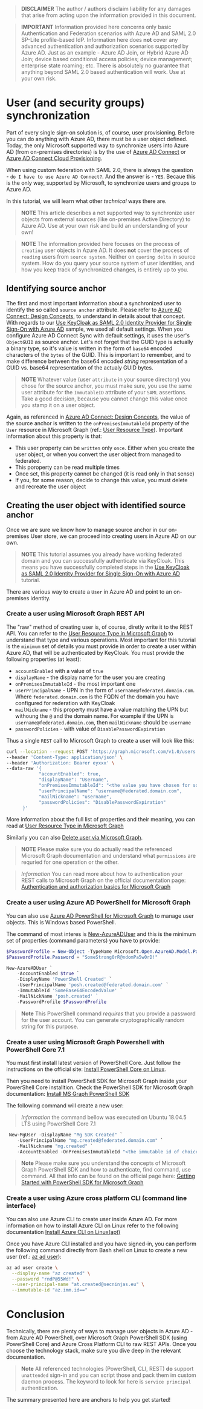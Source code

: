 > **DISCLAIMER** The author / authors disclaim liability for any damages that arise from acting upon the information provided in this document. 

> **IMPORTANT** Information provided here concerns only basic Authentication and Federation scenarios with Azure AD and SAML 2.0 SP-Lite profile-based IdP. Information here does **not** cover any advanced authentication and authorization scenarios supported by Azure AD. Just as an example - Azure AD Join, or Hybrid Azure AD Join; device based conditional access policies; device management; enterprise state roaming; etc. There is absolutely no guarantee that anything beyond SAML 2.0 based authentication will work. Use at your own risk.

# User (and security groups) synchronization 

Part of every single sign-on solution is, of course, user provisioning. Before you can do anything with Azure AD, there must be a user object defined. Today, the only Microsoft supported way to synchronize users into Azure AD (from on-premises directories) is by the use of [Azure AD Connect](https://bit.ly/as-kc-fed-001) or [Azure AD Connect Cloud Provisioning](https://bit.ly/as-kc-fed-009).

When using custom federation with SAML 2.0, there is always the question - `do I have to use Azure AD Connect?`. And the answer is - `YES`. Becaue this is the only way, supported by Microsoft, to synchronize users and groups to Azure AD.

In this tutorial, we will learn what other _technical_ ways there are. 

> **NOTE** This article describes a not supported way to synchronize user objects from external sources (like on-premises Active Directory) to Azure AD. Use at your own risk and build an understanding of your own!

> **NOTE** The information provided here focuses on the process of `creating` user objects in Azure AD. It does **not** cover the process of `reading` users from `source system`. Neither on `quering delta` in source system. How do you query your source system of user identities, and how you keep track of synchronized changes, is entirely up to you.

## Identifying source anchor

The first and most important information about a synchronized user to identify the so called `source anchor` attribute. Please refer to [Azure AD Connect: Design Concepts](https://bit.ly/as-kc-fed-002), to understand in details about that concept. 
With regards to our [Use KeyCloak as SAML 2.0 Identity Provider for Single Sign-On with Azure AD](./readme.md) sample, we used all default settings. When you configure Azure AD Connect Sync with default settings, it uses the user's `ObjectGUID` as source anchor. Let's not forget that the GUID type is actually a binary type, so it's value is written in the form of `base64` encoded characters of the `bytes` of the GUID. This is important to remember, and to make difference between the base64 encoded *string* representation of a GUID vs. base64 representation of the actualy GUID bytes.

> **NOTE** Whatever value (user `attribute` in your source directory) you chose for the source anchor, you must make sure, you use the same user attribute for the `ImmutableID` attribute of your `SAML` assertions. Take a good decision, because you cannot change this value once you stamp it on a user object.

Again, as referenced in [Azure AD Connect: Design Concepts](https://bit.ly/as-kc-fed-002), the value of the source anchor is written to the `onPremisesImmutableId` property of the `User` resource in Microsoft Graph (ref.: [User Resource Type](https://bit.ly/as-kc-fed-011)). Important information about this property is that:
 * This user property can be `written` only `once`. Either when you create the user object, or when you convert the user object from managed to federated.
 * This poroperty can be read multiple times
 * Once set, this property cannot be changed (it is read only in that sense)
 * If you, for some reason, decide to change this value, you must delete and recreate the user object

## Creating the user object with identified source anchor

Once we are sure we know how to manage source anchor in our on-premises User store, we can proceed into creating users in Azure AD on our own.

> **NOTE** This tutorial assumes you already have working federated domain and you can successfully authenticate via KeyCloak. This means you have successfully completed steps in the [Use KeyCloak as SAML 2.0 Identity Provider for Single Sign-On with Azure AD](./readme.md) tutorial.

There are various way to create a `User` in Azure AD and point to an on-premises identity. 

### Create a user using Microsoft Graph REST API

The "raw" method of creating user is, of course, diretly write it to the REST API. You can refer to the [User Resource Type in Microsoft Graph](https://bit.ly/as-kc-fed-011) to understand that type and various operations. Most important for this tutorial is the `minimum` set of details you must provide in order to create a user within Azure AD, that will be authenticated by KeyCloak. You must provide the following properties (at least):

  * `accountEnabled` with a value of `true`
  * `displayName` - the display name for the user you are creating
  * `onPremisesImmutableId` - the most important one
  * `userPrincipalName` - UPN in the form of `username@federated.domain.com`. Where `federated.domain.com` is the FQDN of the domain you have configured for rederation with KeyCloak 
  * `mailNickname` - this property must have a value matching the UPN but withoung the `@` and the domain name. For example if the UPN is  `username@federated.domain.com`, then `mailNickname` should be `username`
  * `passwordPolicies` - with value of `DisablePasswordExpiration`

Thus a single `REST` call to Microsoft Graph to create a user will look like this:

```bash
curl --location --request POST 'https://graph.microsoft.com/v1.0/users' \
--header 'Content-Type: application/json' \
--header 'Authorization: Bearer eyxxx' \
--data-raw '{
            "accountEnabled": true,
            "displayName": "Username",
            "onPremisesImmutableId": "<the value you have chosen for source anchor>",
            "userPrincipalName": "username@federated.domain.com",
            "mailNickname": "username",
            "passwordPolicies": "DisablePasswordExpiration"
      }'
```

More information about the full list of properties and their meaning, you can read at [User Resource Type in Microsoft Graph](https://bit.ly/as-kc-fed-011)

Similarly you can also [Delete user via Microsoft Graph](https://bit.ly/as-kc-fed-012).

> **NOTE** Please make sure you do actually read the referenced Microsoft Graph documentation and understand what `permissions` are requried for one operation or the other. 

> *Information* You can read more about how to authentication your REST calls to Microsoft Graph on the official documentation page: [Authentication and authorization basics for Microsoft Graph](https://bit.ly/as-kc-fed-013)

### Create a user using Azure AD PowerShell for Microsoft Graph

You can also use [Azure AD PowerShell for Microsoft Graph](https://bit.ly/as-kc-fed-014) to manage user objects. This is Windows based PowerShell.

The command of most interes is [New-AzureADUser](https://bit.ly/as-kc-015) and this is the minimum set of properties (command parameters) you have to provide:

```PowerShell
$PasswordProfile = New-Object -TypeName Microsoft.Open.AzureAD.Model.PasswordProfile
$PasswordProfile.Password = "SomeStrong0rR@ndomPa5w0rD!"

New-AzureADUser `
    -AccountEnabled $true `
    -DisplayName 'PowerShell Created' `
    -UserPrincipalName 'posh.created@federated.domain.com' `
    -ImmutableId 'SomeBase64EncodedValue' `
    -MailNickName 'posh.created' `   
    -PasswordProfile $PasswordProfile

```

> **Note** This PowerShell command *requires* that you provide a password for the user account. You can generate cryptographically random string for this purpose.

### Create a user using Microsoft Graph Powershell with PowerShell Core 7.1

You must first install latest version of PowerShell Core. Just follow the instructions on the official site: [Install PowerShell Core on Linux](https://bit.ly/as-kc-fed-016).

Then you need to install PowerShell SDK for Microsoft Graph inside your PowerShell Core installtion. Check the PowerShell SDK for Microsoft Graph documentation: [Install MS Graph PowerShell SDK](https://bit.ly/as-msgraph-posh)

The following command will create a new user:

> *Information* the command bellow was executed on Ubuntu 18.04.5 LTS using PowerShell Core 7.1

```PowerShell
 New-MgUser -DisplayName "Mg SDK Created" `
    -UserPrincipalName "mg.created@federated.domain.com" `
    -MailNickname "mg.created" `
    -AccountEnabled -OnPremisesImmutableId "<the immutable id of choice>"
```

> **Note** Please make sure you understand the concepts of Microsoft Graph PowerShell SDK and how to authenticate, find command, use command. All that info can be found on the official page here: [Getting Started with PowerShell SDK for Microsoft Graph](https://bit.ly/as-mggraph-gettingstarted)

### Create a user using Azure cross platform CLI (command line interface)

You can also use Azure CLI to create user inside Azure AD. For more information on how to install Azure CLI on Linux refer to the following documentation [Install Azure CLI on Linux(apt)](https://bit.ly/as-az-cli)

Once you have Azure CLI installed and you have signed-in, you can perform the following command directly from Bash shell on Linux to create a new user (ref.: [az ad user](https://bit.ly/as-az-ad-user)):

```bash
az ad user create \
  --display-name "az created" \
  --password "rndP@55Wd!" \
  --user-principal-name "at.created@secninjas.eu" \
  --immutable-id "az.imm.id=="
```

# Conclusion

Technically, there are plenty of ways to manage user objects in Azure AD - from Azure AD PowerShell, over Microsoft Graph PowerShell SDK (using PowerShell Core) and Azure Cross Platform CLI to raw REST APIs. Once you choose the technology stack, make sure you dive deep in the relevant documentation.

> **Note** All referenced technologies (PowerShell, CLI, REST) **do** support `unattended` sign-in and you can script those and pack them im custom daemon process. The keyword to look for here is `service principal` authentication.

The summary presented here are anchors to help you get started!